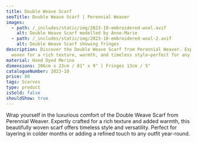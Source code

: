 ```yaml
---
title: Double Weave Scarf
seoTitle: Double Weave Scarf | Perennial Weaver
images:
  - path: /_includes/static/img/2023-10-embroidered-wool.avif
    alt: Double Weave Scarf modelled by Anne-Marie
  - path: /_includes/static/img/2023-10-embroidered-wool-2.avif
    alt: Double Weave Scarf showing fringes
description: Discover the Double Weave Scarf from Perennial Weaver. Expertly
  woven for a rich texture, warmth, and timeless style—perfect for any season.
material: Hand Dyed Merino
dimensions: 206cm x 23cm / 81" x 9" | Fringes 13cm / 5"
catalogueNumber: 2023-10
price: 80
tags: Scarves
type: product
isSold: false
shouldShow: true
---
```

Wrap yourself in the luxurious comfort of the Double Weave Scarf from Perennial Weaver. Expertly crafted for a rich texture and added warmth, this beautifully woven scarf offers timeless style and versatility. Perfect for layering in colder months or adding a refined touch to any outfit year-round.

